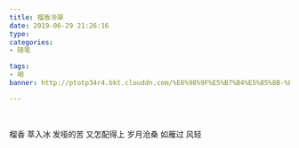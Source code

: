 ```yaml
---
title: 榴香冷翠
date: 2019-06-29 21:26:16
type: 
categories: 
- 随笔

tags:
- 喝
banner: http://ptotp34r4.bkt.clouddn.com/%E6%98%9F%E5%B7%B4%E5%85%8B-%E7%92%83%E5%85%89%E7%9F%B3%E6%A6%B4%E5%86%B7%E8%90%83.jpg

---
```


<br />

榴香
萃入冰
发哑的苦
又怎配得上
岁月沧桑
如雁过
风轻